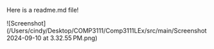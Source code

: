 Here is a readme.md file!

![Screenshot](/Users/cindy/Desktop/COMP3111/Comp3111LEx/src/main/Screenshot 2024-09-10 at 3.32.55 PM.png)